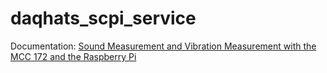 # daqhats_scpi_service

Documentation: [Sound Measurement and Vibration Measurement with the MCC 172 and the Raspberry Pi](https://community.element14.com/products/roadtest/rv/roadtest_reviews/1591/sound_measurement_an_1)